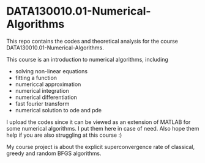 # DATA130010.01-Numerical-Algorithms

This repo contains the codes and theoretical analysis for the course DATA130010.01-Numerical-Algorithms.

This course is an introduction to numerical algorithms, including

- solving non-linear equations
- fitting a function
- numericcal approximation 
- numerical integration
- numerical differentiation
- fast fourier transform
- numerical solution to ode and pde

I upload the codes since it can be viewed as an extension of MATLAB for some numerical algorithms. I put them here in case of need. Also hope them help if you are also struggling at this course :)

My course project is about the explicit superconvergence rate of classical, greedy and random BFGS algorithms.
